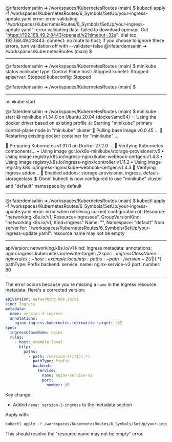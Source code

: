 @rifaterdemsahin ➜ /workspaces/KubernetesRoutes (main) $ kubectl apply -f /workspaces/KubernetesRoutes/6_Symbols/SetUp/your-ingress-update.yaml
error: error validating "/workspaces/KubernetesRoutes/6_Symbols/SetUp/your-ingress-update.yaml": error validating data: failed to download openapi: Get "https://192.168.49.2:8443/openapi/v2?timeout=32s": dial tcp 192.168.49.2:8443: connect: no route to host; if you choose to ignore these errors, turn validation off with --validate=false
@rifaterdemsahin ➜ /workspaces/KubernetesRoutes (main) $ 


---

@rifaterdemsahin ➜ /workspaces/KubernetesRoutes (main) $ minikube status
minikube
type: Control Plane
host: Stopped
kubelet: Stopped
apiserver: Stopped
kubeconfig: Stopped

@rifaterdemsahin ➜ /workspaces/KubernetesRoutes (main) $ 

---

minikube start


@rifaterdemsahin ➜ /workspaces/KubernetesRoutes (main) $ minikube start
😄  minikube v1.34.0 on Ubuntu 20.04 (docker/amd64)
✨  Using the docker driver based on existing profile
👍  Starting "minikube" primary control-plane node in "minikube" cluster
🚜  Pulling base image v0.0.45 ...
🔄  Restarting existing docker container for "minikube" ...

🐳  Preparing Kubernetes v1.31.0 on Docker 27.2.0 ...
🔎  Verifying Kubernetes components...
    ▪ Using image gcr.io/k8s-minikube/storage-provisioner:v5
    ▪ Using image registry.k8s.io/ingress-nginx/kube-webhook-certgen:v1.4.3
    ▪ Using image registry.k8s.io/ingress-nginx/controller:v1.11.2
    ▪ Using image registry.k8s.io/ingress-nginx/kube-webhook-certgen:v1.4.3
🔎  Verifying ingress addon...
🌟  Enabled addons: storage-provisioner, ingress, default-storageclass
🏄  Done! kubectl is now configured to use "minikube" cluster and "default" namespace by default

---

@rifaterdemsahin ➜ /workspaces/KubernetesRoutes (main) $ kubectl apply -f /workspaces/KubernetesRoutes/6_Symbols/SetUp/your-ingress-update.yaml
error: error when retrieving current configuration of:
Resource: "networking.k8s.io/v1, Resource=ingresses", GroupVersionKind: "networking.k8s.io/v1, Kind=Ingress"
Name: "", Namespace: "default"
from server for: "/workspaces/KubernetesRoutes/6_Symbols/SetUp/your-ingress-update.yaml": resource name may not be empty

---

apiVersion: networking.k8s.io/v1
kind: Ingress
metadata:
  annotations:
    nginx.ingress.kubernetes.io/rewrite-target: /$2
spec:
  ingressClassName: nginx
  rules:
    - host: example.local
      http:
        paths:
          - path: /version-2(/|$)(.*)
            pathType: Prefix
            backend:
              service:
                name: nginx-service-v2
                port:
                  number: 80

---

The error occurs because you're missing a `name` in the Ingress resource metadata. Here's a corrected version:

```yaml
apiVersion: networking.k8s.io/v1
kind: Ingress
metadata:
  name: version-2-ingress
  annotations:
    nginx.ingress.kubernetes.io/rewrite-target: /$2
spec:
  ingressClassName: nginx
  rules:
    - host: example.local
      http:
        paths:
          - path: /version-2(/|$)(.*)
            pathType: Prefix
            backend:
              service:
                name: nginx-service-v2
                port:
                  number: 80
```

Key change:
- Added `name: version-2-ingress` to the metadata section

Apply with:
```sh
kubectl apply -f /workspaces/KubernetesRoutes/6_Symbols/SetUp/your-ingress-update.yaml
```

This should resolve the "resource name may not be empty" error.